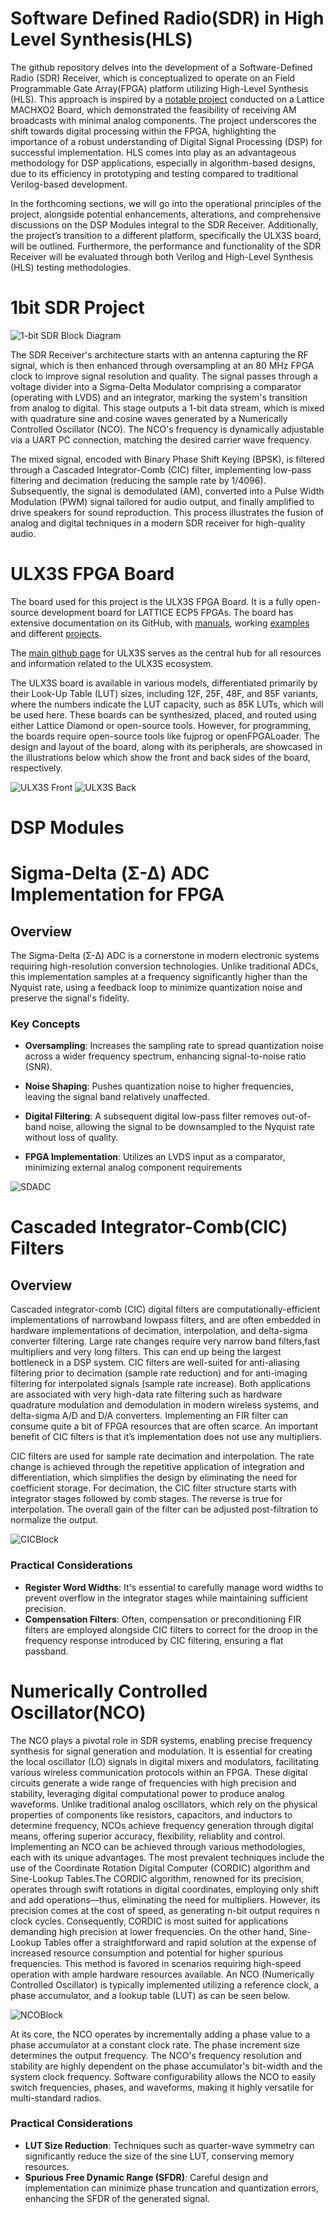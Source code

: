 # Software Defined Radio(SDR) in High Level Synthesis(HLS)

The github repository delves into the development of a Software-Defined Radio (SDR) Receiver, which is conceptualized to operate on an Field Programmable Gate Array(FPGA) platform utilizing High-Level Synthesis (HLS). This approach is inspired by a [notable project](https://hackaday.io/project/170916-fpga-3-r-1-c-mw-and-sw-sdr-receiver) conducted on a Lattice MACHXO2 Board, which demonstrated the feasibility
of receiving AM broadcasts with minimal analog components. The project underscores the shift towards digital processing within the FPGA, highlighting the importance of a robust understanding of Digital Signal Processing (DSP) for successful implementation. HLS comes into play as an advantageous methodology for DSP applications, especially in algorithm-based designs, due to its efficiency in prototyping and testing compared to traditional Verilog-based development.

In the forthcoming sections, we will go into the operational principles of the project, alongside potential enhancements, alterations, and comprehensive discussions on the DSP Modules integral to the SDR Receiver. Additionally, the project’s transition to a different platform, specifically the ULX3S board, will be outlined. Furthermore, the performance and functionality of the SDR Receiver will be evaluated through both Verilog and High-Level Synthesis (HLS) testing methodologies.

# 1bit SDR Project
![1-bit SDR Block Diagram](Images/MyBlockDiagram.png)

The SDR Receiver's architecture starts with an antenna capturing the RF signal, which is then enhanced through oversampling at an 80 MHz FPGA clock to improve signal resolution and quality. The signal passes through a voltage divider into a Sigma-Delta Modulator comprising a comparator (operating with LVDS) and an integrator, marking the system's transition from analog to digital. This stage outputs a 1-bit data stream, which is mixed with quadrature sine and cosine waves generated by a Numerically Controlled Oscillator (NCO). The NCO's frequency is dynamically adjustable via a UART PC connection, matching the desired carrier wave frequency.

The mixed signal, encoded with Binary Phase Shift Keying (BPSK), is filtered through a Cascaded Integrator-Comb (CIC) filter, implementing low-pass filtering and decimation (reducing the sample rate by 1/4096). Subsequently, the signal is demodulated (AM), converted into a Pulse Width Modulation (PWM) signal tailored for audio output, and finally amplified to drive speakers for sound reproduction. This process illustrates the fusion of analog and digital techniques in a modern SDR receiver for high-quality audio.

# ULX3S FPGA Board

The board used for this project is the ULX3S FPGA Board. It is a fully open-source development board for LATTICE ECP5 FPGAs. The board has extensive documentation on its GitHub, with [manuals](https://github.com/emard/ulx3s/blob/master/doc/MANUAL.md), working [examples](https://github.com/emard/ulx3s-misc) and different [projects](https://ulx3s.github.io/).

The [main github page](https://ulx3s.github.io/) for ULX3S serves as the central hub for all resources and information related to the ULX3S ecosystem.

The ULX3S board is available in various models, differentiated primarily by their Look-Up Table (LUT) sizes, including 12F, 25F, 48F, and 85F variants, where the numbers indicate the LUT capacity, such as 85K LUTs, which will be used here. These boards can be synthesized, placed, and routed using either Lattice Diamond or open-source tools. However, for programming, the boards require open-source tools like fujprog or openFPGALoader. The design and layout of the board, along with its peripherals, are showcased in the illustrations below which show the front and back sides of the board, respectively.

![ULX3S Front](Images/ULX3SFront.png)
![ULX3S Back](Images/ULX3SBack.png)


# DSP Modules

# Sigma-Delta (Σ-Δ) ADC Implementation for FPGA

## Overview

The Sigma-Delta (Σ-Δ) ADC is a cornerstone in modern electronic systems requiring high-resolution conversion technologies. Unlike traditional ADCs, this implementation samples at a frequency significantly higher than the Nyquist rate, using a feedback loop to minimize quantization noise and preserve the signal's fidelity.
### Key Concepts

* **Oversampling**: Increases the sampling rate to spread quantization noise across a wider frequency spectrum, enhancing signal-to-noise ratio (SNR).

* **Noise Shaping**: Pushes quantization noise to higher frequencies, leaving the signal band relatively unaffected.

* **Digital Filtering**: A subsequent digital low-pass filter removes out-of-band noise, allowing the signal to be downsampled to the Nyquist rate without loss of quality.

* **FPGA Implementation**: Utilizes an LVDS input as a comparator, minimizing external analog component requirements

![SDADC](Images/SDADC.png)

# Cascaded Integrator-Comb(CIC) Filters

## Overview
Cascaded integrator-comb (CIC) digital filters are computationally-efficient implementations of narrowband lowpass filters, and are often embedded in hardware implementations of decimation, interpolation, and delta-sigma converter filtering. Large rate changes require very narrow band filters,fast multipliers and very long filters. This can end up being the largest bottleneck in a DSP system. CIC filters are well-suited for anti-aliasing filtering prior to decimation (sample rate reduction) and for anti-imaging filtering for interpolated signals (sample rate increase). Both applications are associated with very high-data rate filtering such as hardware quadrature modulation and demodulation in modern wireless systems, and delta-sigma A/D and D/A converters. Implementing an FIR filter can consume quite a bit of FPGA resources that are often scarce. An important benefit of CIC filters is that it’s implementation does not use any multipliers.

CIC filters are used for sample rate decimation and interpolation. The rate change is achieved through the repetitive application of integration and differentiation, which simplifies the design by eliminating the need for coefficient storage.
For decimation, the CIC filter structure starts with integrator stages followed by comb stages. The reverse is true for interpolation. The overall gain of the filter can be adjusted post-filtration to normalize the output.


![CICBlock](Images/CICBlock.png)

### Practical Considerations

* **Register Word Widths**: It's essential to carefully manage word widths to prevent overflow in the integrator stages while maintaining sufficient precision.
* **Compensation Filters**: Often, compensation or preconditioning FIR filters are employed alongside CIC filters to correct for the droop in the frequency response introduced by CIC filtering, ensuring a flat passband.

# Numerically Controlled Oscillator(NCO) 

The NCO plays a pivotal role in SDR systems, enabling precise frequency synthesis for signal generation and modulation. It is essential for creating the local oscillator (LO) signals in digital mixers and modulators, facilitating various wireless communication protocols within an FPGA. These digital circuits generate a wide range of frequencies with high precision and stability, leveraging digital computational power to produce analog waveforms. Unlike traditional analog oscillators, which rely on the physical properties of components like resistors, capacitors, and inductors to determine frequency, NCOs achieve frequency generation through digital means, offering superior accuracy, flexibility,
reliablity and control. Implementing an NCO can be achieved through various methodologies, each with its unique advantages. The most prevalent techniques include the use of the Coordinate Rotation Digital Computer (CORDIC) algorithm and Sine-Lookup Tables.The CORDIC algorithm, renowned for its precision, operates through swift rotations in digital coordinates, employing only shift and add operations—thus, eliminating the need for multipliers. However, its precision comes at the cost of speed, as generating n-bit output requires n clock cycles. Consequently, CORDIC is most suited for applications demanding high precision at lower frequencies. On the other hand, Sine-Lookup Tables offer a straightforward and rapid solution at the expense of increased resource consumption and potential for higher spurious frequencies. This method is favored in scenarios requiring high-speed operation with ample hardware resources available. An NCO (Numerically Controlled Oscillator) is typically implemented utilizing a reference clock, a phase accumulator, and a lookup table (LUT) as can be seen below.

![NCOBlock](Images/NCOBlock.png)

At its core, the NCO operates by incrementally adding a phase value to a phase accumulator at a constant clock rate. The phase increment size determines the output frequency. The NCO's frequency resolution and stability are highly dependent on the phase accumulator's bit-width and the system clock frequency. Software configurability allows the NCO to easily switch frequencies, phases, and waveforms, making it highly versatile for multi-standard radios.

### Practical Considerations
* **LUT Size Reduction**: Techniques such as quarter-wave symmetry can significantly reduce the size of the sine LUT, conserving memory resources.
* **Spurious Free Dynamic Range (SFDR)**: Careful design and implementation can minimize phase truncation and quantization errors, enhancing the SFDR of the generated signal.



